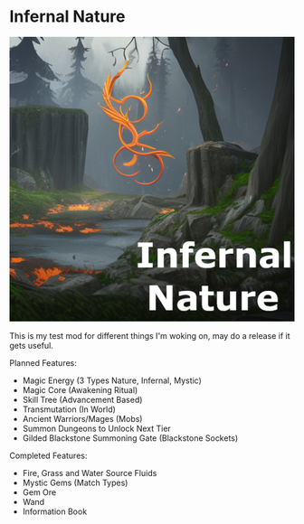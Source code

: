 Infernal Nature
===================
![alt tag](https://raw.githubusercontent.com/MoreThanHidden/InfernalNature/master/Common/src/main/resources/logo.png)

This is my test mod for different things I'm woking on, may do a release if it gets useful.

Planned Features:
- Magic Energy (3 Types Nature, Infernal, Mystic)
- Magic Core (Awakening Ritual)
- Skill Tree (Advancement Based)
- Transmutation (In World)
- Ancient Warriors/Mages (Mobs)
- Summon Dungeons to Unlock Next Tier
- Gilded Blackstone Summoning Gate (Blackstone Sockets)

Completed Features:
- Fire, Grass and Water Source Fluids
- Mystic Gems (Match Types)
- Gem Ore
- Wand
- Information Book